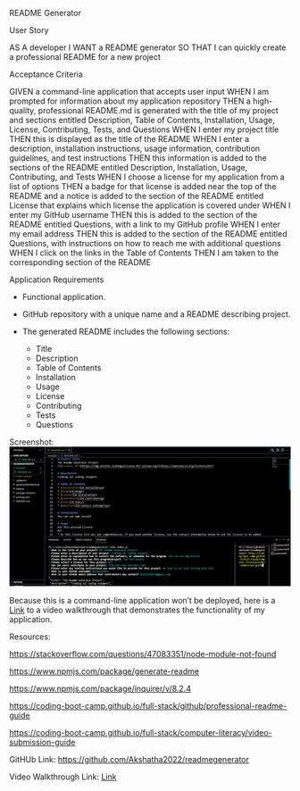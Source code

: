 README Generator

User Story

AS A developer
I WANT a README generator
SO THAT I can quickly create a professional README for a new project


Acceptance Criteria

GIVEN a command-line application that accepts user input
WHEN I am prompted for information about my application repository
THEN a high-quality, professional README.md is generated with the title of my project and sections entitled Description, Table of Contents, Installation, Usage, License, Contributing, Tests, and Questions
WHEN I enter my project title
THEN this is displayed as the title of the README
WHEN I enter a description, installation instructions, usage information, contribution guidelines, and test instructions
THEN this information is added to the sections of the README entitled Description, Installation, Usage, Contributing, and Tests
WHEN I choose a license for my application from a list of options
THEN a badge for that license is added near the top of the README and a notice is added to the section of the README entitled License that explains which license the application is covered under
WHEN I enter my GitHub username
THEN this is added to the section of the README entitled Questions, with a link to my GitHub profile
WHEN I enter my email address
THEN this is added to the section of the README entitled Questions, with instructions on how to reach me with additional questions
WHEN I click on the links in the Table of Contents
THEN I am taken to the corresponding section of the README


Application Requirements

* Functional application.

* GitHub repository with a unique name and a README describing project.

* The generated README includes the following sections: 

  * Title
  * Description
  * Table of Contents
  * Installation
  * Usage
  * License
  * Contributing
  * Tests
  * Questions

Screenshot:
![](./ReadmeGeneratorScreenshot.jpg)



Because this is a command-line application won’t be deployed, here is a <a href="https://drive.google.com/file/d/1FtW24vCoW2UsxN7xRWCpu0h9h4mNkJ2U/view" target="_blank">Link</a> to a video walkthrough that demonstrates the functionality of my application.



Resources:

https://stackoverflow.com/questions/47083351/node-module-not-found

https://www.npmjs.com/package/generate-readme

https://www.npmjs.com/package/inquirer/v/8.2.4

https://coding-boot-camp.github.io/full-stack/github/professional-readme-guide

https://coding-boot-camp.github.io/full-stack/computer-literacy/video-submission-guide


GitHUb Link: https://github.com/Akshatha2022/readmegenerator

Video Walkthrough Link: <a href="https://drive.google.com/file/d/1FtW24vCoW2UsxN7xRWCpu0h9h4mNkJ2U/view">Link</a>
